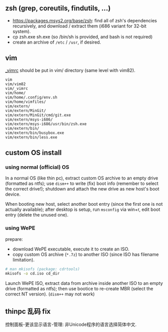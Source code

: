 ## zsh (grep, coreutils, findutils, ...)
- <https://packages.msys2.org/base/zsh>: find all of zsh's dependencies
  recursively, and download / extract them (i686 variant for 32-bit system).
- cp zsh.exe sh.exe (so /bin/sh is provided, and bash is not required)
- create an archive of `/etc` / `/usr`, if desired.

## vim
[\_vimrc](_vimrc) should be put in vim/ directory (same level with vim82).

```console
vim
vim/vim82
vim/_vimrc
vim/home/
vim/home/.config/env.sh
vim/home/vimfiles/
vim/extern/
vim/extern/MinGit/
vim/extern/MinGit/cmd/git.exe
vim/extern/msys-i686/
vim/extern/msys-i686/usr/bin/zsh.exe
vim/extern/bin/
vim/extern/bin/busybox.exe
vim/extern/bin/less.exe
```

## custom OS install

### using normal (official) OS
In a normal OS (like thin pc), extract custom OS archive to an empty drive (formatted as ntfs);
use `dism++` to write (fix) boot info (remember to select the correct drive!);
shutdown and attach the new drive as new host's boot device.

When booting new host, select another boot entry (since the first one is not actually available);
after desktop is setup, run `msconfig` via win+r, edit boot entry (delete the unused one).

### using WePE
prepare:
- download WePE executable, execute it to create an ISO.
- copy custom OS archive (`*.7z`) to another ISO (since ISO has filename limitation).

```sh
# man mkisofs (package: cdrtools)
mkisofs -o cd.iso cd_dir
```

Launch WePE ISO, extract data from archive inside another ISO to an empty drive (formatted as ntfs);
then use bootice to re-create MBR (select the correct NT version). (`dism++` may not work)

## thinpc 乱码 fix
控制面板-更该显示语言-管理: 非Unicode程序的语言选择简体中文.

